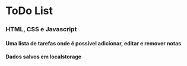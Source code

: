 # ToDo List
### HTML, CSS e Javascript
#### Uma lista de tarefas onde é possível adicionar, editar e remover notas
#### Dados salvos em localstorage
